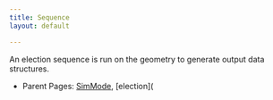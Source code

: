 ```yaml
---
title: Sequence
layout: default

---
```


An election sequence is run on the geometry to generate output data structures.

- Parent Pages: [SimMode](simMode.md), [election](